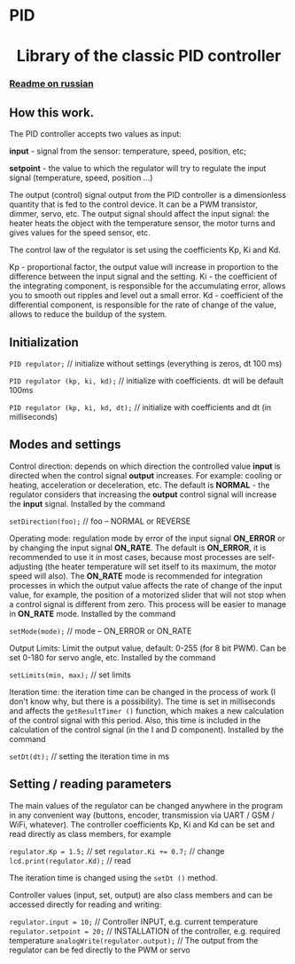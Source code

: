 # PID
<h1 align="center">Library of the classic PID controller</h1>

### [Readme on russian](https://github.com/Shinsei75/README.ru)

## How this work.
The PID controller accepts two values ​​as input:

**input** - signal from the sensor: temperature, speed, position, etc;

**setpoint** - the value to which the regulator will try to regulate the input signal (temperature, speed, position ...)

The output (control) signal output from the PID controller is a dimensionless quantity that is fed to the control device. It can be a PWM transistor, dimmer, servo, etc. The output signal should affect the input signal: the heater heats the object with the temperature sensor, the motor turns and gives values ​​for the speed sensor, etc.

The control law of the regulator is set using the coefficients Kp, Ki and Kd.

Kp - proportional factor, the output value will increase in proportion to the difference between the input signal and the setting.
Ki - the coefficient of the integrating component, is responsible for the accumulating error, allows you to smooth out ripples and level out a small error.
Kd - coefficient of the differential component, is responsible for the rate of change of the value, allows to reduce the buildup of the system.

## Initialization
`PID regulator;` // initialize without settings (everything is zeros, dt 100 ms)

`PID regulator (kp, ki, kd);` // initialize with coefficients. dt will be default 100ms

`PID regulator (kp, ki, kd, dt);` // initialize with coefficients and dt (in milliseconds)

## Modes and settings

Control direction: depends on which direction the controlled value **input** is directed when the control signal **output** increases. For example: cooling or heating, acceleration or deceleration, etc. The default is **NORMAL** - the regulator considers that increasing the **output** control signal will increase the **input** signal. Installed by the command

`setDirection(foo);`  // foo – NORMAL or REVERSE

Operating mode: regulation mode by error of the input signal **ON_ERROR** or by changing the input signal **ON_RATE**. The default is **ON_ERROR**, it is recommended to use it in most cases, because most processes are self-adjusting (the heater temperature will set itself to its maximum, the motor speed will also). The **ON_RATE** mode is recommended for integration processes in which the output value affects the rate of change of the input value, for example, the position of a motorized slider that will not stop when a control signal is different from zero. This process will be easier to manage in **ON_RATE** mode. Installed by the command

`setMode(mode);` // mode – ON_ERROR or ON_RATE

Output Limits: Limit the output value, default: 0-255 (for 8 bit PWM). Can be set 0-180 for servo angle, etc. Installed by the command

`setLimits(min, max);`  // set limits

Iteration time: the iteration time can be changed in the process of work (I don't know why, but there is a possibility). The time is set in milliseconds and affects the `getResultTimer ()` function, which makes a new calculation of the control signal with this period. Also, this time is included in the calculation of the control signal (in the I and D component). Installed by the command

`setDt(dt);`  // setting the iteration time in ms

## Setting / reading parameters

The main values of the regulator can be changed anywhere in the program in any convenient way (buttons, encoder, transmission via UART / GSM / WiFi, whatever). The controller coefficients Kp, Ki and Kd can be set and read directly as class members, for example

`regulator.Kp = 1.5;`        // set
`regulator.Ki += 0.7;`       // change
`lcd.print(regulator.Kd);`   // read

The iteration time is changed using the `setDt ()` method.

Controller values (input, set, output) are also class members and can be accessed directly for reading and writing:

`regulator.input = 10;`     // Controller INPUT, e.g. current temperature
`regulator.setpoint = 20;`  // INSTALLATION of the controller, e.g. required temperature
`analogWrite(regulator.output);`  // The output from the regulator can be fed directly to the PWM or servo
